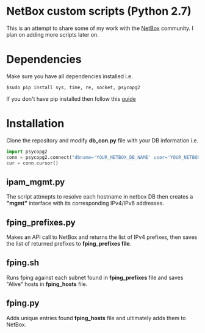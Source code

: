 # NetBox custom scripts (Python 2.7)
This is an attempt to share some of my work with the [NetBox](https://github.com/digitalocean/netbox) community. I plan on adding more scripts later on.
# Dependencies
Make sure you have all dependencies installed i.e.  
```
$sudo pip install sys, time, re, socket, psycopg2
```
If you don't have pip installed then follow this [guide](https://pip.pypa.io/en/stable/installing/) 
# Installation
Clone the repository and modify **db_con.py** file with your DB information i.e.
```python
import psycopg2
conn = psycopg2.connect("dbname='YOUR_NETBOX_DB_NAME' user='YOUR_NETBOX_USERNAME' host='YOUR_NETBOX_DB_IP_ADDRESS' password='YOUR_NETBOX_DB_PASSWORD'")
cur = conn.cursor()
```

## ipam_mgmt.py 
The script attmepts to resolve each hostname in netbox DB then creates a **"mgmt"** interface with its corresponding IPv4/IPv6 addresses. 

## fping_prefixes.py 
Makes an API call to NetBox and returns the list of IPv4 prefixes, then saves the list of returned prefixes to **fping_prefixes file**. 

## fping.sh
Runs fping against each subnet found in **fping_prefixes** file and saves "Alive" hosts in **fping_hosts** file. 

## fping.py
Adds unique entries found **fping_hosts** file and ultimately adds them to NetBox. 
 
